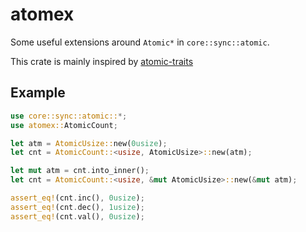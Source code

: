 # atomex

Some useful extensions around `Atomic*` in `core::sync::atomic`.

This crate is mainly inspired by [atomic-traits](https://crates.io/crates/atomic-traits)

## Example

```rust
use core::sync::atomic::*;
use atomex::AtomicCount;

let atm = AtomicUsize::new(0usize);
let cnt = AtomicCount::<usize, AtomicUsize>::new(atm);

let mut atm = cnt.into_inner();
let cnt = AtomicCount::<usize, &mut AtomicUsize>::new(&mut atm);

assert_eq!(cnt.inc(), 0usize);
assert_eq!(cnt.dec(), 1usize);
assert_eq!(cnt.val(), 0usize);
```